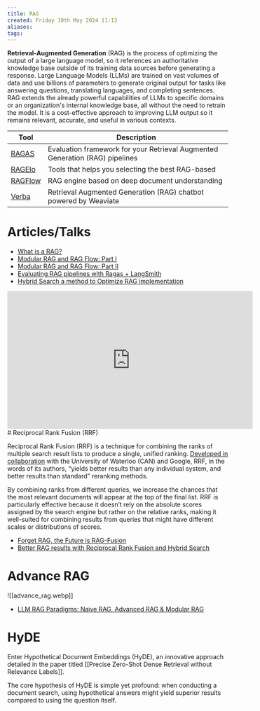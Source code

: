 ```yaml
---
title: RAG
created: Friday 10th May 2024 11:13
aliases: 
tags:
---
```

**Retrieval-Augmented Generation** (RAG) is the process of optimizing the output of a large language model, so it references an authoritative knowledge base outside of its training data sources before generating a response. Large Language Models (LLMs) are trained on vast volumes of data and use billions of parameters to generate original output for tasks like answering questions, translating languages, and completing sentences. RAG extends the already powerful capabilities of LLMs to specific domains or an organization's internal knowledge base, all without the need to retrain the model. It is a cost-effective approach to improving LLM output so it remains relevant, accurate, and useful in various contexts.

| Tool                                                                | Description                                                                  |
| ------------------------------------------------------------------- | ---------------------------------------------------------------------------- |
| [RAGAS](https://github.com/explodinggradients/ragas)                | Evaluation framework for your Retrieval Augmented Generation (RAG) pipelines |
| [RAGEIo](https://github.com/zetaalphavector/RAGElo)                 | Tools that helps you selecting the best RAG-based                            |
| [RAGFlow](https://github.com/infiniflow/ragflow?tab=readme-ov-file) | RAG engine based on deep document understanding                              |
| [Verba](https://github.com/weaviate/Verba)                          | Retrieval Augmented Generation (RAG) chatbot powered by Weaviate             |
# Articles/Talks

- [What is a RAG?](https://python.langchain.com/v0.1/docs/use_cases/question_answering/?ref=blog.langchain.dev)
- [Modular RAG and RAG Flow: Part Ⅰ](https://medium.com/@yufan1602/modular-rag-and-rag-flow-part-%E2%85%B0-e69b32dc13a3)
- [Modular RAG and RAG Flow: Part II](https://medium.com/@yufan1602/modular-rag-and-rag-flow-part-ii-77b62bf8a5d3)
- [Evaluating RAG pipelines with Ragas + LangSmith](https://blog.langchain.dev/evaluating-rag-pipelines-with-ragas-langsmith/)
- [Hybrid Search a method to Optimize RAG implementation](https://medium.com/@csakash03/hybrid-search-is-a-method-to-optimize-rag-implementation-98d9d0911341)

<iframe width="560" height="315" src="https://www.youtube.com/embed/aQ4yQXeB1Ss?si=eEbachbYQIgSClU1" title="YouTube video player" frameborder="0" allow="accelerometer; autoplay; clipboard-write; encrypted-media; gyroscope; picture-in-picture; web-share" referrerpolicy="strict-origin-when-cross-origin" allowfullscreen></iframe>
# Reciprocal Rank Fusion (RRF)

Reciprocal Rank Fusion (RRF) is a technique for combining the ranks of multiple search result lists to produce a single, unified ranking. [Developed in collaboration](https://archive.ph/o/l4PZV/https://plg.uwaterloo.ca/~gvcormac/cormacksigir09-rrf.pdf) with the University of Waterloo (CAN) and Google, RRF, in the words of its authors, “yields better results than any individual system, and better results than standard” reranking methods.

By combining ranks from different queries, we increase the chances that the most relevant documents will appear at the top of the final list. RRF is particularly effective because it doesn’t rely on the absolute scores assigned by the search engine but rather on the relative ranks, making it well-suited for combining results from queries that might have different scales or distributions of scores.

- [Forget RAG, the Future is RAG-Fusion](https://towardsdatascience.com/forget-rag-the-future-is-rag-fusion-1147298d8ad1)
- [Better RAG results with Reciprocal Rank Fusion and Hybrid Search](https://www.assembled.com/blog/better-rag-results-with-reciprocal-rank-fusion-and-hybrid-search)
# Advance  RAG

![[advance_rag.webp]]

- [LLM RAG Paradigms: Naive RAG, Advanced RAG & Modular RAG](https://medium.com/@drjulija/what-are-naive-rag-advanced-rag-modular-rag-paradigms-edff410c202e)

# HyDE

Enter Hypothetical Document Embeddings (HyDE), an innovative approach detailed in the paper titled [[Precise Zero-Shot Dense Retrieval without Relevance Labels]].

The core hypothesis of HyDE is simple yet profound: when conducting a document search, using hypothetical answers might yield superior results compared to using the question itself.
